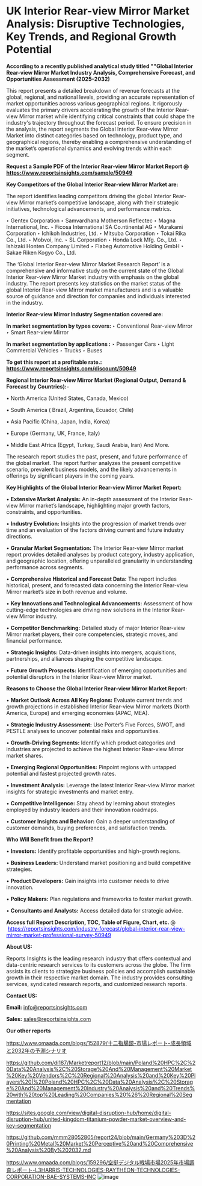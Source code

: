 # UK Interior Rear-view Mirror Market Analysis: Disruptive Technologies, Key Trends, and Regional Growth Potential

<strong>According to a recently published analytical study titled ""Global Interior Rear-view Mirror Market Industry Analysis, Comprehensive Forecast, and Opportunities Assessment (2025–2032)</strong>

This report presents a detailed breakdown of revenue forecasts at the global, regional, and national levels, providing an accurate representation of market opportunities across various geographical regions. It rigorously evaluates the primary drivers accelerating the growth of the Interior Rear-view Mirror market while identifying critical constraints that could shape the industry's trajectory throughout the forecast period. To ensure precision in the analysis, the report segments the Global Interior Rear-view Mirror Market into distinct categories based on technology, product type, and geographical regions, thereby enabling a comprehensive understanding of the market’s operational dynamics and evolving trends within each segment.

<strong>Request a Sample PDF of the Interior Rear-view Mirror Market Report </strong><strong>@<a href=https://www.reportsinsights.com/sample/50949 style=color:#0000ff;> https://www.reportsinsights.com/sample/50949</a></strong></font>

<strong>Key Competitors of the Global Interior Rear-view Mirror Market are:</strong>

The report identifies leading competitors driving the global Interior Rear-view Mirror market’s competitive landscape, along with their strategic initiatives, technological advancements, and performance metrics.

‣ Gentex Corporation
‣ Samvardhana Motherson Reflectec
‣ Magna International, Inc.
‣ Ficosa International SA Co.ntinental AG
‣ Murakami Corporation
‣ Ichikoh Industries, Ltd.
‣ Mitsuba Corporation
‣ Tokai Rika Co., Ltd.
‣ Mobvoi, Inc.
‣ SL Corporation
‣ Honda Lock Mfg. Co., Ltd.
‣ Ishizaki Honten Company Limited
‣ Flabeg Automotive Holding GmbH
‣ Sakae Riken Kogyo Co., Ltd.

The ‘Global Interior Rear-view Mirror Market Research Report’ is a comprehensive and informative study on the current state of the Global Interior Rear-view Mirror Market industry with emphasis on the global industry. The report presents key statistics on the market status of the global Interior Rear-view Mirror market manufacturers and is a valuable source of guidance and direction for companies and individuals interested in the industry.

<strong>Interior Rear-view Mirror Industry Segmentation covered are:</strong>

<strong>In market segmentation by types covers: </strong> 
‣ Conventional Rear-view Mirror
‣ Smart Rear-view Mirror

<strong>In market segmentation by applications :</strong> 
‣ Passenger Cars
‣ Light Commercial Vehicles
‣ Trucks
‣ Buses

<strong>To get this report at a profitable rate.: <a href=https://www.reportsinsights.com/discount/50949 style=color:#0000ff;>https://www.reportsinsights.com/discount/50949</a></strong></font>

<strong>Regional Interior Rear-view Mirror Market (Regional Output, Demand &amp; Forecast by Countries):-</strong>

• North America (United States, Canada, Mexico)

• South America ( Brazil, Argentina, Ecuador, Chile)

• Asia Pacific (China, Japan, India, Korea)

• Europe (Germany, UK, France, Italy)

• Middle East Africa (Egypt, Turkey, Saudi Arabia, Iran) And More.

The research report studies the past, present, and future performance of the global market. The report further analyzes the present competitive scenario, prevalent business models, and the likely advancements in offerings by significant players in the coming years.

<strong>Key Highlights of the Global Interior Rear-view Mirror Market Report:</strong>

• <strong>Extensive Market Analysis:</strong> An in-depth assessment of the Interior Rear-view Mirror market’s landscape, highlighting major growth factors, constraints, and opportunities.

• <strong>Industry Evolution:</strong> Insights into the progression of market trends over time and an evaluation of the factors driving current and future industry directions.

• <strong>Granular Market Segmentation:</strong> The Interior Rear-view Mirror market report provides detailed analyses by product category, industry application, and geographic location, offering unparalleled granularity in understanding performance across segments.

• <strong>Comprehensive Historical and Forecast Data:</strong> The report includes historical, present, and forecasted data concerning the Interior Rear-view Mirror market’s size in both revenue and volume.

• <strong>Key Innovations and Technological Advancements:</strong> Assessment of how cutting-edge technologies are driving new solutions in the Interior Rear-view Mirror industry.

• <strong>Competitor Benchmarking:</strong> Detailed study of major Interior Rear-view Mirror market players, their core competencies, strategic moves, and financial performance.

• <strong>Strategic Insights:</strong> Data-driven insights into mergers, acquisitions, partnerships, and alliances shaping the competitive landscape.

• <strong>Future Growth Prospects:</strong> Identification of emerging opportunities and potential disruptors in the Interior Rear-view Mirror market.

<strong>Reasons to Choose the Global Interior Rear-view Mirror Market Report:</strong>

• <strong>Market Outlook Across All Key Regions:</strong> Evaluate current trends and growth projections in established Interior Rear-view Mirror markets (North America, Europe) and emerging economies (APAC, MEA).

• <strong>Strategic Industry Assessment:</strong> Use Porter’s Five Forces, SWOT, and PESTLE analyses to uncover potential risks and opportunities.

• <strong>Growth-Driving Segments:</strong> Identify which product categories and industries are projected to achieve the highest Interior Rear-view Mirror market shares.

• <strong>Emerging Regional Opportunities:</strong> Pinpoint regions with untapped potential and fastest projected growth rates.

• <strong>Investment Analysis:</strong> Leverage the latest Interior Rear-view Mirror market insights for strategic investments and market entry.

• <strong>Competitive Intelligence:</strong> Stay ahead by learning about strategies employed by industry leaders and their innovation roadmaps.

• <strong>Customer Insights and Behavior:</strong> Gain a deeper understanding of customer demands, buying preferences, and satisfaction trends.

<strong>Who Will Benefit from the Report?</strong>

• <strong>Investors:</strong> Identify profitable opportunities and high-growth regions.

• <strong>Business Leaders:</strong> Understand market positioning and build competitive strategies.

• <strong>Product Developers:</strong> Gain insights into customer needs to drive innovation.

• <strong>Policy Makers:</strong> Plan regulations and frameworks to foster market growth.

• <strong>Consultants and Analysts:</strong> Access detailed data for strategic advice.
</ul>
<strong>Access full Report Description, TOC, Table of Figure, Chart, etc. </strong>@  <a href=https://reportsinsights.com/industry-forecast/global-interior-rear-view-mirror-market-professional-survey-50949 style=color:#0000ff;>https://reportsinsights.com/industry-forecast/global-interior-rear-view-mirror-market-professional-survey-50949</a></font>

<strong><strong>About US</strong>:</strong>

Reports Insights is the leading research industry that offers contextual and data-centric research services to its customers across the globe. The firm assists its clients to strategize business policies and accomplish sustainable growth in their respective market domain. The industry provides consulting services, syndicated research reports, and customized research reports.

<strong>Contact US:</strong>

<p class=""""><b>Email:</b> <a href=mailto:info@reportsinsights.com>info@reportsinsights.com</a></p>
<p class=""""><b>Sales:</b> <a href=mailto:sales@reportsinsights.com>sales@reportsinsights.com</a></p>

<strong>Our other reports</strong>

<a href=https://www.omaada.com/blogs/152879/十二指腸鏡-市場レポート-成長領域と2032年の予測シナリオ>https://www.omaada.com/blogs/152879/十二指腸鏡-市場レポート-成長領域と2032年の予測シナリオ</a>

<a href=https://github.com/di187/Marketreport12/blob/main/Poland%20HPC%2C%20Data%20Analysis%2C%20Storage%20And%20Management%20Market%20Key%20Vendors%2C%20Regional%20Analysis%20and%20Key%20Players%20|%20Poland%20HPC%2C%20Data%20Analysis%2C%20Storage%20And%20Management%20Industry%20Analysis%20and%20Trends%20with%20top%20Leading%20Companies%20%26%20Regional%20Segmentation>https://github.com/di187/Marketreport12/blob/main/Poland%20HPC%2C%20Data%20Analysis%2C%20Storage%20And%20Management%20Market%20Key%20Vendors%2C%20Regional%20Analysis%20and%20Key%20Players%20|%20Poland%20HPC%2C%20Data%20Analysis%2C%20Storage%20And%20Management%20Industry%20Analysis%20and%20Trends%20with%20top%20Leading%20Companies%20%26%20Regional%20Segmentation</a>

<a href=https://sites.google.com/view/digital-disruption-hub/home/digital-disruption-hub/united-kingdom-titanium-powder-market-overview-and-key-segmentation>https://sites.google.com/view/digital-disruption-hub/home/digital-disruption-hub/united-kingdom-titanium-powder-market-overview-and-key-segmentation</a>

<a href=https://github.com/mmm28052805/report24/blob/main/Germany%203D%20Printing%20Metal%20Market%20Perceptive%20and%20Comprehensive%20Analysis%20By%202032.md>https://github.com/mmm28052805/report24/blob/main/Germany%203D%20Printing%20Metal%20Market%20Perceptive%20and%20Comprehensive%20Analysis%20By%202032.md</a>

<a href=https://www.omaada.com/blogs/159296/空挺デジタル戦場市場2025年市場調査レポート-L3HARRIS-TECHNOLOGIES-RAYTHEON-TECHNOLOGIES-CORPORATION-BAE-SYSTEMS-INC>https://www.omaada.com/blogs/159296/空挺デジタル戦場市場2025年市場調査レポート-L3HARRIS-TECHNOLOGIES-RAYTHEON-TECHNOLOGIES-CORPORATION-BAE-SYSTEMS-INC</a>
![image](https://github.com/user-attachments/assets/59493adb-88a7-49f9-811a-3a2808bbc415)
